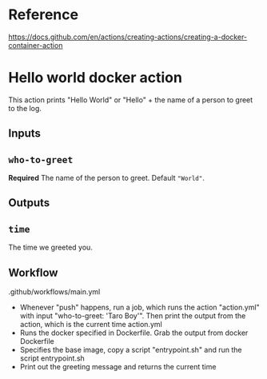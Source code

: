 # Reference
https://docs.github.com/en/actions/creating-actions/creating-a-docker-container-action

# Hello world docker action

This action prints "Hello World" or "Hello" + the name of a person to greet to the log.

## Inputs

## `who-to-greet`

**Required** The name of the person to greet. Default `"World"`.

## Outputs

## `time`

The time we greeted you.

## Workflow
.github/workflows/main.yml
  - Whenever "push" happens, run a job, which runs the action "action.yml" with input "who-to-greet: 'Taro Boy'".  Then print the output from the action, which is the current time
action.yml
  - Runs the docker specified in Dockerfile.  Grab the output from docker
Dockerfile
  - Specifies the base image, copy a script "entrypoint.sh" and run the script
entrypoint.sh
  - Print out the greeting message and returns the current time

